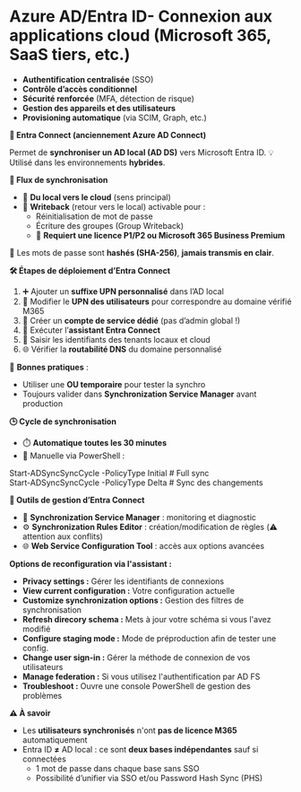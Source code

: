 # Azure AD/Entra ID- Connexion aux **applications cloud** (Microsoft 365, SaaS tiers, etc.)
- **Authentification centralisée** (SSO)
- **Contrôle d’accès conditionnel**
- **Sécurité renforcée** (MFA, détection de risque)
- **Gestion des appareils et des utilisateurs**
- **Provisioning automatique** (via SCIM, Graph, etc.)



**🔄 Entra Connect (anciennement Azure AD Connect)**

Permet de **synchroniser un AD local (AD DS)** vers Microsoft Entra ID. 💡 Utilisé dans les environnements **hybrides**.



**📡 Flux de synchronisation**

- 🔽 **Du local vers le cloud** (sens principal)
- 🔁 **Writeback** (retour vers le local) activable pour :
  - Réinitialisation de mot de passe
  - Écriture des groupes (Group Writeback)
  - 📌 **Requiert une licence P1/P2 ou Microsoft 365 Business Premium**

🔐 Les mots de passe sont **hashés (SHA-256)**, **jamais transmis en clair**.



**🛠️ Étapes de déploiement d’Entra Connect**

1.  ➕ Ajouter un **suffixe UPN personnalisé** dans l’AD local
2.  🔁 Modifier le **UPN des utilisateurs** pour correspondre au domaine vérifié M365
3.  👤 Créer un **compte de service dédié** (pas d’admin global !)
4.  🧙 Exécuter l’**assistant Entra Connect**
5.  🔐 Saisir les identifiants des tenants locaux et cloud
6.  🌐 Vérifier la **routabilité DNS** du domaine personnalisé

📌 **Bonnes pratiques** :

- Utiliser une **OU temporaire** pour tester la synchro
- Toujours valider dans **Synchronization Service Manager** avant production



**🕒 Cycle de synchronisation**

- ⏱️ **Automatique toutes les 30 minutes**
- 🔁 Manuelle via PowerShell :

Start-ADSyncSyncCycle -PolicyType Initial # Full sync  
Start-ADSyncSyncCycle -PolicyType Delta # Sync des changements

**🧰 Outils de gestion d’Entra Connect**

- 🔄 **Synchronization Service Manager** : monitoring et diagnostic
- ⚙️ **Synchronization Rules Editor** : création/modification de règles (⚠️ attention aux conflits)
- 🌐 **Web Service Configuration Tool** : accès aux options avancées



**Options de reconfiguration via l'assistant :**

- **Privacy settings :** Gérer les identifiants de connexions
- **View current configuration :** Votre configuration actuelle
- **Customize synchronization options :** Gestion des filtres de synchronisation
- **Refresh direcory schema :** Mets à jour votre schéma si vous l'avez modifié
- **Configure staging mode :** Mode de préproduction afin de tester une config.
- **Change user sign-in :** Gérer la méthode de connexion de vos utilisateurs
- **Manage federation :** Si vous utilisez l'authentification par AD FS
- **Troubleshoot :** Ouvre une console PowerShell de gestion des problèmes



**⚠️ À savoir**

- Les **utilisateurs synchronisés** n'ont **pas de licence M365** automatiquement
- Entra ID **≠** AD local : ce sont **deux bases indépendantes** sauf si connectées
  - 1 mot de passe dans chaque base sans SSO
  - Possibilité d’unifier via SSO et/ou Password Hash Sync (PHS)
